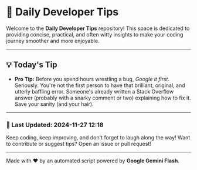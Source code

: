 
# 🌟 Daily Developer Tips

Welcome to the **Daily Developer Tips** repository! This space is dedicated to providing concise, practical, and often witty insights to make your coding journey smoother and more enjoyable.

---

## 💡 Today's Tip

- **Pro Tip:**  Before you spend hours wrestling a bug,  *Google it first*.  Seriously.  You're not the first person to have that brilliant, original, and utterly baffling error.  Someone's already written a Stack Overflow answer (probably with a snarky comment or two) explaining how to fix it. Save your sanity (and your hair).

---

### 📅 Last Updated: 2024-11-27 12:18

Keep coding, keep improving, and don't forget to laugh along the way! Want to contribute or suggest tips? Open an issue or pull request!

---

Made with ❤️ by an automated script powered by **Google Gemini Flash**.
